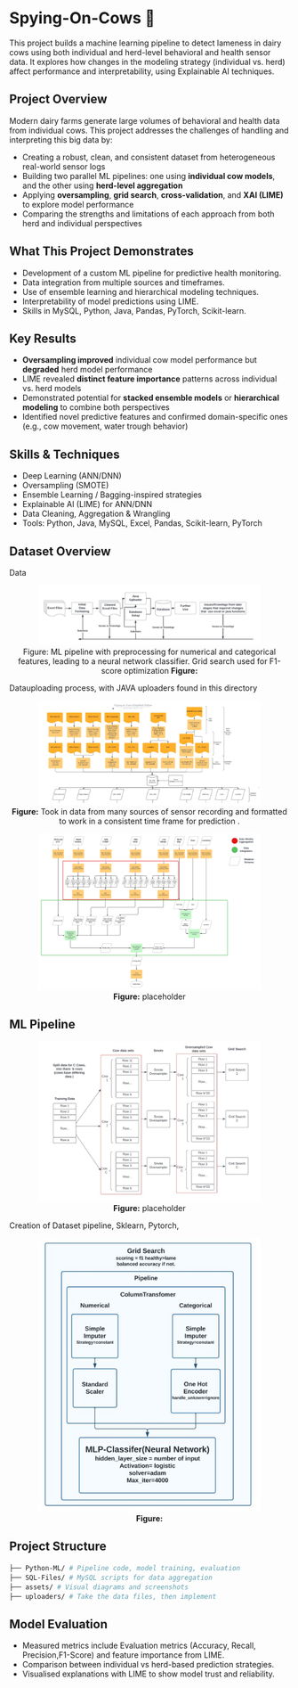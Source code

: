 # Spying-On-Cows 🐄
This project builds a machine learning pipeline to detect lameness in dairy cows using both individual and herd-level behavioral and health sensor data. It explores how changes in the modeling strategy (individual vs. herd) affect performance and interpretability, using Explainable AI techniques.

## Project Overview

Modern dairy farms generate large volumes of behavioral and health data from individual cows. This project addresses the challenges of handling and interpreting this big data by:

- Creating a robust, clean, and consistent dataset from heterogeneous real-world sensor logs
- Building two parallel ML pipelines: one using **individual cow models**, and the other using **herd-level aggregation**
- Applying **oversampling**, **grid search**, **cross-validation**, and **XAI (LIME)** to explore model performance
- Comparing the strengths and limitations of each approach from both herd and individual perspectives
 
## What This Project Demonstrates

- Development of a custom ML pipeline for predictive health monitoring.
- Data integration from multiple sources and timeframes.
- Use of ensemble learning and hierarchical modeling techniques.
- Interpretability of model predictions using LIME.
- Skills in MySQL, Python, Java, Pandas, PyTorch, Scikit-learn.


## Key Results

- **Oversampling improved** individual cow model performance but **degraded** herd model performance
- LIME revealed **distinct feature importance** patterns across individual vs. herd models
- Demonstrated potential for **stacked ensemble models** or **hierarchical modeling** to combine both perspectives
- Identified novel predictive features and confirmed domain-specific ones (e.g., cow movement, water trough behavior)

## Skills & Techniques

- Deep Learning (ANN/DNN)
- Oversampling (SMOTE)
- Ensemble Learning / Bagging-inspired strategies
- Explainable AI (LIME) for ANN/DNN
- Data Cleaning, Aggregation & Wrangling
- Tools: Python, Java, MySQL, Excel, Pandas, Scikit-learn, PyTorch

##   Dataset Overview
Data
<p align="center">
  <img src="assets/modelflow.JPG" alt="On-Orbit ML diagram" width="400"/>
  <br>Figure: ML pipeline with preprocessing for numerical and categorical features, leading to a neural network classifier. Grid search used for F1-score optimization
  <b>Figure:</b>
</p>

Datauploading process, with JAVA uploaders found in this directory 

<p align="center">
  <img src="assets/simpleoutline.JPG" alt="On-Orbit ML diagram" width="400"/>
  <br>
  <b>Figure:</b> Took in data from many sources of sensor recording and formatted to work in a consistent time frame for prediction  .
</p> 

<p align="center">
  <img src="assets/aggregation and integration (2).png" alt="On-Orbit ML diagram" width="400"/>
  <br>
  <b>Figure:</b> placeholder
</p>

## ML Pipeline

<p align="center">
  <img src="assets/splitdata.JPG" alt="On-Orbit ML diagram" width="400"/>
  <br>
  <b>Figure:</b> placeholder
</p>

Creation of Dataset pipeline, Sklearn, Pytorch, 

<p align="center">
  <img src="assets/pipeline.JPG" alt="On-Orbit ML diagram" width="400"/>
  <br>
  <b>Figure:</b> 

 
## Project Structure

```bash
├── Python-ML/ # Pipeline code, model training, evaluation
├── SQL-Files/ # MySQL scripts for data aggregation
├── assets/ # Visual diagrams and screenshots
├── uploaders/ # Take the data files, then implement
``` 

 
## Model Evaluation

- Measured metrics include Evaluation metrics (Accuracy, Recall, Precision,F1-Score) and feature importance from LIME.
- Comparison between individual vs herd-based prediction strategies.
- Visualised explanations with LIME to show model trust and reliability.
